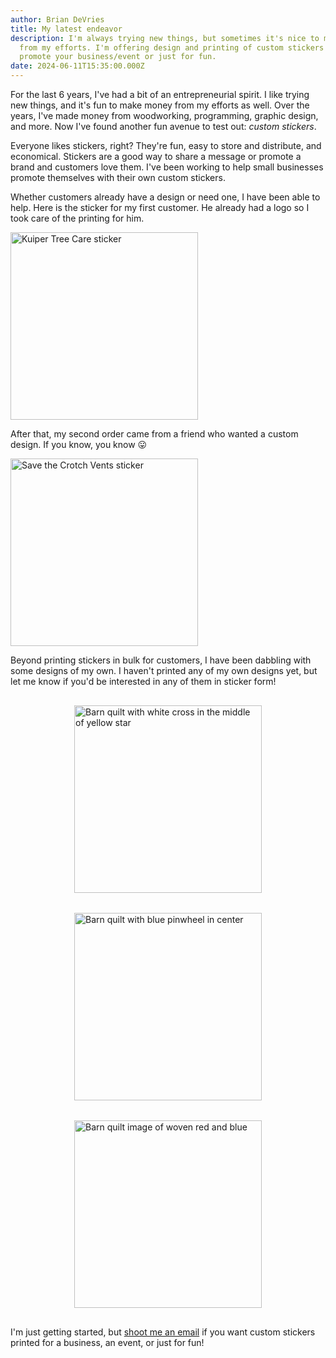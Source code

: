 ```yaml
---
author: Brian DeVries
title: My latest endeavor
description: I'm always trying new things, but sometimes it's nice to make money
  from my efforts. I'm offering design and printing of custom stickers to
  promote your business/event or just for fun.
date: 2024-06-11T15:35:00.000Z
---
```

For the last 6 years, I've had a bit of an entrepreneurial spirit. I like trying new things, and it's fun to make money from my efforts as well. Over the years, I've made money from woodworking, programming, graphic design, and more. Now I've found another fun avenue to test out: _custom stickers_.

Everyone likes stickers, right? They're fun, easy to store and distribute, and economical. Stickers are a good way to share a message or promote a brand and customers love them. I've been working to help small businesses promote themselves with their own custom stickers.

Whether customers already have a design or need one, I have been able to help. Here is the sticker for my first customer. He already had a logo so I took care of the printing for him.

<img alt="Kuiper Tree Care sticker" src="https://assets.vries.land/KuiperTreeCareSticker.jpg" width=300>

After that, my second order came from a friend who wanted a custom design. If you know, you know 😛

<img alt="Save the Crotch Vents sticker" src="https://assets.vries.land/SaveCrotchVentsSticker.jpg" width=300>

Beyond printing stickers in bulk for customers, I have been dabbling with some designs of my own. I haven't printed any of my own designs yet, but let me know if you'd be interested in any of them in sticker form!

<div style="display: flex;flex-direction: row;flex-wrap: wrap;justify-content: space-around;">
  <img style="margin: 1rem auto;" alt="Barn quilt with white cross in the middle of yellow star" src="https://assets.vries.land/crossBarnQuilt.png" width=300>

  <img style="margin: 1rem auto;" alt="Barn quilt with blue pinwheel in center" src="https://assets.vries.land/pinwheelBarnQuilt.png" width=300>

  <img style="margin: 1rem auto;" alt="Barn quilt image of woven red and blue" src="https://assets.vries.land/wovenBarnQuilt.jpeg" width=300>
</div>

I'm just getting started, but [shoot me an email](mailto:devriesdecals@gmail.com) if you want custom stickers printed for a business, an event, or just for fun!
